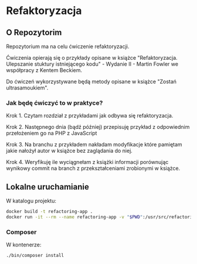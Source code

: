 # Refaktoryzacja

## O Repozytorim

Repozytorium ma na celu ćwiczenie refaktoryzacji.

Ćwiczenia opierają się o przykłady opisane w książce "Refaktoryzacja. Ulepszanie stuktury istniejącego kodu" - Wydanie II - Martin Fowler we współpracy z Kentem Beckiem.

Do ćwiczeń wykorzystywane będą metody opisane w książce "Zostań ultrasamoukiem".


### Jak będę ćwiczyć to w praktyce?

Krok 1. Czytam rozdział z przykładami jak odbywa się refaktoryzacja.

Krok 2. Następnego dnia (bądź później) przepisuję przykład z odpowiednim przełożeniem go na PHP z JavaScript

Krok 3. Na branchu z przykładem nakładam modyfikacje które pamiętam jakie nałożył autor w książce bez zaglądania do niej.

Krok 4. Weryfikuję ile wyciągnełam z książki informacji porównując wynikowy commit na branch z przekształceniami zrobionymi w książce.


## Lokalne uruchamianie

W katalogu projektu:

```bash
docker build -t refactoring-app .
docker run -it --rm --name refactoring-app -v "$PWD":/usr/src/refactoring refactoring-app
```

### Composer

W kontenerze:

```bash
./bin/composer install
```